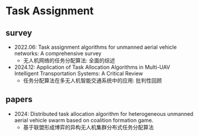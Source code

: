 # Task Assignment


## survey

- 2022.06: Task assignment algorithms for unmanned aerial vehicle networks: A comprehensive survey
  - 无人机网络的任务分配算法: 全面的综述
- 2024.12: Application of Task Allocation Algorithms in Multi-UAV Intelligent Transportation Systems: A Critical Review
  - 任务分配算法在多无人机智能交通系统中的应用: 批判性回顾


## papers

- 2024: Distributed task allocation algorithm for heterogeneous unmanned aerial vehicle swarm based on coalition formation game.
  - 基于联盟形成博弈的异构无人机集群分布式任务分配算法 
